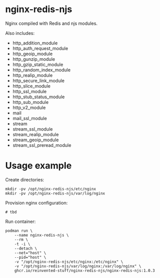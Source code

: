 # nginx-redis-njs

Nginx compiled with Redis and njs modules.

Also includes:
* http_addition_module
* http_auth_request_module
* http_geoip_module
* http_gunzip_module
* http_gzip_static_module
* http_random_index_module
* http_realip_module
* http_secure_link_module
* http_slice_module
* http_ssl_module
* http_stub_status_module
* http_sub_module
* http_v2_module
* mail
* mail_ssl_module
* stream
* stream_ssl_module
* stream_realip_module
* stream_geoip_module
* stream_ssl_preread_module


# Usage example

Create directories:
```
mkdir -pv /opt/nginx-redis-njs/etc/nginx
mkdir -pv /opt/nginx-redis-njs/var/log/nginx
```

Provision nginx configuration:
```
# tbd
```

Run container:
```
podman run \
    --name nginx-redis-njs \
    --rm \
    -t -i \
    --detach \
    --net="host" \
    --pid="host" \
    -v "/opt/nginx-redis-njs/etc/nginx:/etc/nginx" \
    -v "/opt/nginx-redis-njs/var/log/nginx:/var/log/nginx" \
    ghcr.io/reinvented-stuff/nginx-redis-njs/nginx-redis-njs:1.0.3
```
